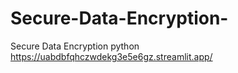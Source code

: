# Secure-Data-Encryption-
Secure Data Encryption python
https://uabdbfqhczwdekg3e5e6gz.streamlit.app/
